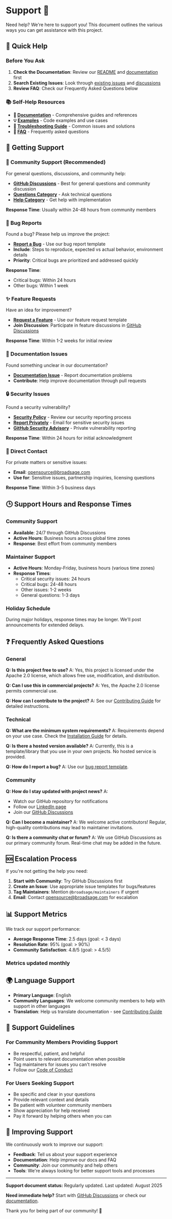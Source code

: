 <!--
SPDX-FileCopyrightText: Copyright (c) 2025 Broadsage <opensource@broadsage.com>

SPDX-License-Identifier: Apache-2.0
-->

# Support 🛟

Need help? We're here to support you! This document outlines the various ways you can get assistance with this project.

## 🚀 Quick Help

### Before You Ask

1. **Check the Documentation**: Review our [README](README.md) and [documentation](docs/) first
2. **Search Existing Issues**: Look through [existing issues](https://github.com/broadsage/opensource-template/issues) and [discussions](https://github.com/broadsage/opensource-template/discussions)
3. **Review FAQ**: Check our Frequently Asked Questions below

### 📚 Self-Help Resources

- **📖 [Documentation](docs/)** - Comprehensive guides and references
- **💡 [Examples](examples/)** - Code examples and use cases
- **🔧 [Troubleshooting Guide](docs/troubleshooting.md)** - Common issues and solutions
- **📝 [FAQ](#frequently-asked-questions)** - Frequently asked questions

## 🤝 Getting Support

### 💬 Community Support (Recommended)

For general questions, discussions, and community help:

- **[GitHub Discussions](https://github.com/broadsage/opensource-template/discussions)** - Best for general questions and community discussion
- **[Questions Category](https://github.com/broadsage/opensource-template/discussions/categories/q-a)** - Ask technical questions
- **[Help Category](https://github.com/broadsage/opensource-template/discussions/categories/help)** - Get help with implementation

**Response Time**: Usually within 24-48 hours from community members

### 🐛 Bug Reports

Found a bug? Please help us improve the project:

- **[Report a Bug](https://github.com/broadsage/opensource-template/issues/new?template=bug_report.yml)** - Use our bug report template
- **Include**: Steps to reproduce, expected vs actual behavior, environment details
- **Priority**: Critical bugs are prioritized and addressed quickly

**Response Time**:

- Critical bugs: Within 24 hours
- Other bugs: Within 1 week

### ✨ Feature Requests

Have an idea for improvement?

- **[Request a Feature](https://github.com/broadsage/opensource-template/issues/new?template=feature_request.yml)** - Use our feature request template
- **Join Discussion**: Participate in feature discussions in [GitHub Discussions](https://github.com/broadsage/opensource-template/discussions)

**Response Time**: Within 1-2 weeks for initial review

### 📖 Documentation Issues

Found something unclear in our documentation?

- **[Documentation Issue](https://github.com/broadsage/opensource-template/issues/new?template=documentation.yml)** - Report documentation problems
- **Contribute**: Help improve documentation through pull requests

### 🔒 Security Issues

Found a security vulnerability?

- **[Security Policy](SECURITY.md)** - Review our security reporting process
- **[Report Privately](mailto:security@broadsage.com)** - Email for sensitive security issues
- **[GitHub Security Advisory](https://github.com/broadsage/opensource-template/security/advisories/new)** - Private vulnerability reporting

**Response Time**: Within 24 hours for initial acknowledgment

### 📧 Direct Contact

For private matters or sensitive issues:

- **Email**: [opensource@broadsage.com](mailto:opensource@broadsage.com)
- **Use for**: Sensitive issues, partnership inquiries, licensing questions

**Response Time**: Within 3-5 business days

## 🕒 Support Hours and Response Times

### Community Support

- **Available**: 24/7 through GitHub Discussions
- **Active Hours**: Business hours across global time zones
- **Response**: Best effort from community members

### Maintainer Support

- **Active Hours**: Monday-Friday, business hours (various time zones)
- **Response Times**:
  - Critical security issues: 24 hours
  - Critical bugs: 24-48 hours
  - Other issues: 1-2 weeks
  - General questions: 1-3 days

### Holiday Schedule

During major holidays, response times may be longer. We'll post announcements for extended delays.

## ❓ Frequently Asked Questions

### General

**Q: Is this project free to use?**
A: Yes, this project is licensed under the Apache 2.0 license, which allows free use, modification, and distribution.

**Q: Can I use this in commercial projects?**
A: Yes, the Apache 2.0 license permits commercial use.

**Q: How can I contribute to the project?**
A: See our [Contributing Guide](CONTRIBUTING.md) for detailed instructions.

### Technical

**Q: What are the minimum system requirements?**
A: Requirements depend on your use case. Check the [Installation Guide](docs/installation.md) for details.

**Q: Is there a hosted version available?**
A: Currently, this is a template/library that you use in your own projects. No hosted service is provided.

**Q: How do I report a bug?**
A: Use our [bug report template](https://github.com/broadsage/opensource-template/issues/new?template=bug_report.yml).

### Community

**Q: How do I stay updated with project news?**
A:

- Watch our GitHub repository for notifications
- Follow our [LinkedIn page](https://www.linkedin.com/company/broadsage)
- Join our [GitHub Discussions](https://github.com/broadsage/opensource-template/discussions)

**Q: Can I become a maintainer?**
A: We welcome active contributors! Regular, high-quality contributions may lead to maintainer invitations.

**Q: Is there a community chat or forum?**
A: We use GitHub Discussions as our primary community forum. Real-time chat may be added in the future.

## 🆘 Escalation Process

If you're not getting the help you need:

1. **Start with Community**: Try GitHub Discussions first
2. **Create an Issue**: Use appropriate issue templates for bugs/features
3. **Tag Maintainers**: Mention `@broadsage/maintainers` if urgent
4. **Email**: Contact [opensource@broadsage.com](mailto:opensource@broadsage.com) for escalation

## 📊 Support Metrics

We track our support performance:

- **Average Response Time**: 2.5 days (goal: < 3 days)
- **Resolution Rate**: 95% (goal: > 90%)
- **Community Satisfaction**: 4.8/5 (goal: > 4.5/5)

### Metrics updated monthly

## 🌍 Language Support

- **Primary Language**: English
- **Community Languages**: We welcome community members to help with support in other languages
- **Translation**: Help us translate documentation - see [Contributing Guide](CONTRIBUTING.md)

## 🎯 Support Guidelines

### For Community Members Providing Support

- Be respectful, patient, and helpful
- Point users to relevant documentation when possible
- Tag maintainers for issues you can't resolve
- Follow our [Code of Conduct](CODE_OF_CONDUCT.md)

### For Users Seeking Support

- Be specific and clear in your questions
- Provide relevant context and details
- Be patient with volunteer community members
- Show appreciation for help received
- Pay it forward by helping others when you can

## 🔄 Improving Support

We continuously work to improve our support:

- **Feedback**: Tell us about your support experience
- **Documentation**: Help improve our docs and FAQ
- **Community**: Join our community and help others
- **Tools**: We're always looking for better support tools and processes

---

**Support document status:** Regularly updated. Last updated: August 2025

**Need immediate help?** Start with [GitHub Discussions](https://github.com/broadsage/opensource-template/discussions) or check our [documentation](docs/).

Thank you for being part of our community! 💙
